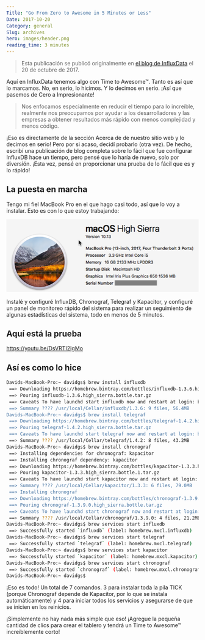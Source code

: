 ```yaml
---
Title: "Go From Zero to Awesome in 5 Minutes or Less"
Date: 2017-10-20
Category: general
Slug: archives
hero: images/header.png
reading_time: 3 minutes
---
```


> Esta publicación se publicó originalmente en [el blog de InfluxData](https://www.influxdata.com/blog/zero-awesome-in-5-minutes/) el 20 de octubre de 2017.

Aquí en InfluxData tenemos algo con Time to Awesome™. Tanto es así que lo marcamos. No, en serio, lo hicimos. Y lo decimos en serio. ¡Así que pasemos de Cero a Impresionante!

> Nos enfocamos especialmente en reducir el tiempo para lo increíble, realmente nos preocupamos por ayudar a los desarrolladores y las empresas a obtener resultados más rápido con menos complejidad y menos código.

¡Eso es directamente de la sección Acerca de de nuestro sitio web y lo decimos en serio! Pero por si acaso, decidí probarlo (otra vez). De hecho, escribí una publicación de blog completa sobre lo fácil que fue configurar InfluxDB hace un tiempo, pero pensé que lo haría de nuevo, solo por diversión. ¡Esta vez, pensé en proporcionar una prueba de lo fácil que es y lo rápido!

## La puesta en marcha

Tengo mi fiel MacBook Pro en el que hago casi todo, así que lo voy a instalar. Esto es con lo que estoy trabajando:

![captura de pantalla](images/MarsEditScreenSnapz001.png)

Instalé y configuré InfluxDB, Chronograf, Telegraf y Kapacitor, y configuré un panel de monitoreo rápido del sistema para realizar un seguimiento de algunas estadísticas del sistema, todo en menos de 5 minutos.

## Aquí está la prueba

https://youtu.be/DsVRTI2IgMo

## Así es como lo hice

```bash
Davids-MacBook-Pro:~ davidgs$ brew install influxdb
 ==> Downloading https://homebrew.bintray.com/bottles/influxdb-1.3.6.high_sierra.bottle.tar.gz Already downloaded: /Users/davidgs/Library/Caches/Homebrew/influxdb-1.3.6.high_sierra.bottle.tar.gz
 ==> Pouring influxdb-1.3.6.high_sierra.bottle.tar.gz
 ==> Caveats To have launchd start influxdb now and restart at login: brew services start influxdb Or, if you don't want/need a background service you can just run: influxd -config /usr/local/etc/influxdb.conf
 ==> Summary ???? /usr/local/Cellar/influxdb/1.3.6: 9 files, 56.4MB
Davids-MacBook-Pro:~ davidgs$ brew install telegraf
 ==> Downloading https://homebrew.bintray.com/bottles/telegraf-1.4.2.high_sierra.bottle.tar.gz Already downloaded: /Users/davidgs/Library/Caches/Homebrew/telegraf-1.4.2.high_sierra.bottle.tar.gz
 ==> Pouring telegraf-1.4.2.high_sierra.bottle.tar.gz
 ==> Caveats To have launchd start telegraf now and restart at login: brew services start telegraf Or, if you don't want/need a background service you can just run: telegraf -config /usr/local/etc/telegraf.conf
 ==> Summary ???? /usr/local/Cellar/telegraf/1.4.2: 8 files, 43.2MB
Davids-MacBook-Pro:~ davidgs$ brew install chronograf
 ==> Installing dependencies for chronograf: kapacitor
 ==> Installing chronograf dependency: kapacitor
 ==> Downloading https://homebrew.bintray.com/bottles/kapacitor-1.3.3.high_sierra.bottle.1.tar.gz Already downloaded: /Users/davidgs/Library/Caches/Homebrew/kapacitor-1.3.3.high_sierra.bottle.1.tar.gz
 ==> Pouring kapacitor-1.3.3.high_sierra.bottle.1.tar.gz
 ==> Caveats To have launchd start kapacitor now and restart at login: brew services start kapacitor Or, if you don't want/need a background service you can just run: kapacitord -config /usr/local/etc/kapacitor.conf
 ==> Summary ???? /usr/local/Cellar/kapacitor/1.3.3: 6 files, 79.0MB
 ==> Installing chronograf
 ==> Downloading https://homebrew.bintray.com/bottles/chronograf-1.3.9.0.high_sierra.bottle.tar.gz Already downloaded: /Users/davidgs/Library/Caches/Homebrew/chronograf-1.3.9.0.high_sierra.bottle.tar.gz
 ==> Pouring chronograf-1.3.9.0.high_sierra.bottle.tar.gz
 ==> Caveats To have launchd start chronograf now and restart at login: brew services start chronograf Or, if you don't want/need a background service you can just run: chronograf
 ==> Summary ???? /usr/local/Cellar/chronograf/1.3.9.0: 4 files, 21.2MB
Davids-MacBook-Pro:~ davidgs$ brew services start influxdb
 ==> Successfully started `influxdb` (label: homebrew.mxcl.influxdb)
Davids-MacBook-Pro:~ davidgs$ brew services start telegraf
 ==> Successfully started `telegraf` (label: homebrew.mxcl.telegraf)
Davids-MacBook-Pro:~ davidgs$ brew services start kapacitor
 ==> Successfully started `kapacitor` (label: homebrew.mxcl.kapacitor)
Davids-MacBook-Pro:~ davidgs$ brew services start chronograf
 ==> Successfully started `chronograf` (label: homebrew.mxcl.chronograf)
Davids-MacBook-Pro:~ davidgs$
```

¡Eso es todo! Un total de 7 comandos. 3 para instalar toda la pila TICK (porque Chronograf depende de Kapacitor, por lo que se instala automáticamente) y 4 para iniciar todos los servicios y asegurarse de que se inicien en los reinicios.

¡Simplemente no hay nada más simple que eso! ¡Agregue la pequeña cantidad de clics para crear el tablero y tendrá un Time to Awesome™ increíblemente corto!
